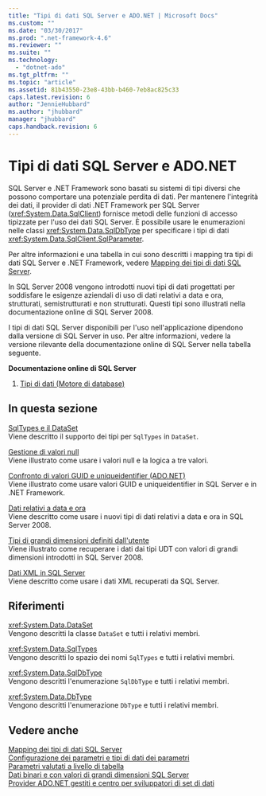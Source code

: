```yaml
---
title: "Tipi di dati SQL Server e ADO.NET | Microsoft Docs"
ms.custom: ""
ms.date: "03/30/2017"
ms.prod: ".net-framework-4.6"
ms.reviewer: ""
ms.suite: ""
ms.technology: 
  - "dotnet-ado"
ms.tgt_pltfrm: ""
ms.topic: "article"
ms.assetid: 81b43550-23e8-43bb-b460-7eb8ac825c33
caps.latest.revision: 6
author: "JennieHubbard"
ms.author: "jhubbard"
manager: "jhubbard"
caps.handback.revision: 6
---
```

# Tipi di dati SQL Server e ADO.NET
SQL Server e .NET Framework sono basati su sistemi di tipi diversi che possono comportare una potenziale perdita di dati.  Per mantenere l'integrità dei dati, il provider di dati .NET Framework per SQL Server \(<xref:System.Data.SqlClient>\) fornisce metodi delle funzioni di accesso tipizzate per l'uso dei dati SQL Server.  È possibile usare le enumerazioni nelle classi <xref:System.Data.SqlDbType> per specificare i tipi di dati <xref:System.Data.SqlClient.SqlParameter>.  
  
 Per altre informazioni e una tabella in cui sono descritti i mapping tra tipi di dati SQL Server e .NET Framework, vedere [Mapping dei tipi di dati SQL Server](../../../../../docs/framework/data/adonet/sql-server-data-type-mappings.md).  
  
 In SQL Server 2008 vengono introdotti nuovi tipi di dati progettati per soddisfare le esigenze aziendali di uso di dati relativi a data e ora, strutturati, semistrutturati e non strutturati.  Questi tipi sono illustrati nella documentazione online di SQL Server 2008.  
  
 I tipi di dati SQL Server disponibili per l'uso nell'applicazione dipendono dalla versione di SQL Server in uso.  Per altre informazioni, vedere la versione rilevante della documentazione online di SQL Server nella tabella seguente.  
  
 **Documentazione online di SQL Server**  
  
1.  [Tipi di dati \(Motore di database\)](http://go.microsoft.com/fwlink/?LinkID=107468)  
  
## In questa sezione  
 [SqlTypes e il DataSet](../../../../../docs/framework/data/adonet/sql/sqltypes-and-the-dataset.md)  
 Viene descritto il supporto dei tipi per `SqlTypes` in `DataSet`.  
  
 [Gestione di valori null](../../../../../docs/framework/data/adonet/sql/handling-null-values.md)  
 Viene illustrato come usare i valori null e la logica a tre valori.  
  
 [Confronto di valori GUID e uniqueidentifier \(ADO.NET\)](../../../../../docs/framework/data/adonet/sql/comparing-guid-and-uniqueidentifier-values.md)  
 Viene illustrato come usare valori GUID e uniqueidentifier in SQL Server e in .NET Framework.  
  
 [Dati relativi a data e ora](../../../../../docs/framework/data/adonet/sql/date-and-time-data.md)  
 Viene descritto come usare i nuovi tipi di dati relativi a data e ora in SQL Server 2008.  
  
 [Tipi di grandi dimensioni definiti dall'utente](../../../../../docs/framework/data/adonet/sql/large-udts.md)  
 Viene illustrato come recuperare i dati dai tipi UDT con valori di grandi dimensioni introdotti in SQL Server 2008.  
  
 [Dati XML in SQL Server](../../../../../docs/framework/data/adonet/sql/xml-data-in-sql-server.md)  
 Viene descritto come usare i dati XML recuperati da SQL Server.  
  
## Riferimenti  
 <xref:System.Data.DataSet>  
 Vengono descritti la classe `DataSet` e tutti i relativi membri.  
  
 <xref:System.Data.SqlTypes>  
 Vengono descritti lo spazio dei nomi `SqlTypes` e tutti i relativi membri.  
  
 <xref:System.Data.SqlDbType>  
 Vengono descritti l'enumerazione `SqlDbType` e tutti i relativi membri.  
  
 <xref:System.Data.DbType>  
 Vengono descritti l'enumerazione `DbType` e tutti i relativi membri.  
  
## Vedere anche  
 [Mapping dei tipi di dati SQL Server](../../../../../docs/framework/data/adonet/sql-server-data-type-mappings.md)   
 [Configurazione dei parametri e tipi di dati dei parametri](../../../../../docs/framework/data/adonet/configuring-parameters-and-parameter-data-types.md)   
 [Parametri valutati a livello di tabella](../../../../../docs/framework/data/adonet/sql/table-valued-parameters.md)   
 [Dati binari e con valori di grandi dimensioni SQL Server](../../../../../docs/framework/data/adonet/sql/sql-server-binary-and-large-value-data.md)   
 [Provider ADO.NET gestiti e centro per sviluppatori di set di dati](http://go.microsoft.com/fwlink/?LinkId=217917)